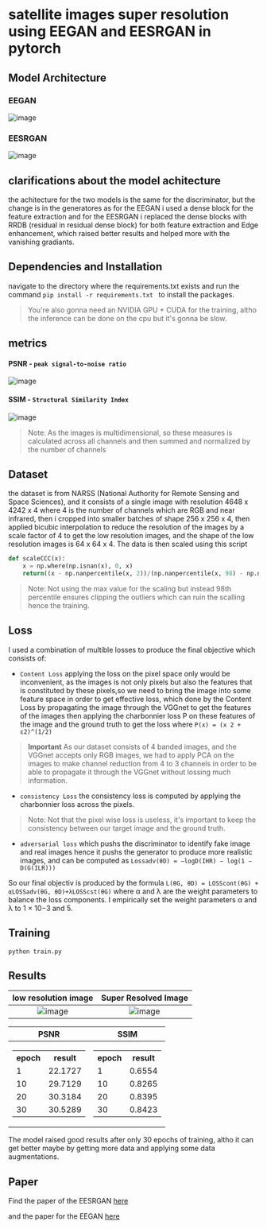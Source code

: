 # satellite images super resolution using EEGAN and EESRGAN in pytorch
## Model Architecture 
### EEGAN
![image](https://github.com/zayn309/satellite-images-super-resolution-using-EEGAN-in-pytorch-/assets/102887305/db6a2df7-dc16-4e39-b762-4825848a1bf7)
### EESRGAN
![image](https://github.com/zayn309/satellite-images-super-resolution-using-EEGAN-in-pytorch-/assets/102887305/2e348d63-5451-41d7-9724-c2369b316bce)

## clarifications about the model achitecture
the achitecture for the two models is the same for the discriminator, but the change is in the generatores as for the EEGAN i used a dense block for the feature extraction and for the EESRGAN i replaced the dense blocks with RRDB (residual in residual dense block) for both feature extraction and Edge enhancement, which raised better results and helped more with the vanishing gradiants.

## Dependencies and Installation
navigate to the directory where the requirements.txt exists and run the command ```pip install -r requirements.txt ``` to install the packages.
> You're also gonna need an NVIDIA GPU + CUDA for the training, altho the inference can be done on the cpu but it's gonna be slow.
## metrics
#### PSNR - ```peak signal-to-noise ratio```
![image](https://github.com/zayn309/satellite-images-super-resolution-using-EEGAN-in-pytorch-/assets/102887305/64b98e28-db35-4a04-9985-95952854b002)
#### SSIM - ```Structural Similarity Index``` 
![image](https://github.com/zayn309/satellite-images-super-resolution-using-EEGAN-in-pytorch-/assets/102887305/473ed806-754f-4724-8ea1-e4a99159c045)
> Note: As the images is multidimensional, so these measures is calculated across all channels and then summed and normalized by the number of channels

## Dataset
the dataset is from NARSS (National Authority for Remote Sensing and Space Sciences), and it consists of a single image with resolution 4648 x 4242 x 4 where 4 is the number of channels which are RGB and near infrared, then i cropped into smaller batches of shape 256 x 256 x 4, then applied bicubic interpolation to reduce the resolution of the images by a scale factor of 4 to get the low resolution images, and the shape of the low resolution images is 64 x 64 x 4. 
The data is then scaled using this script 
```python
def scaleCCC(x):
    x = np.where(np.isnan(x), 0, x)
    return((x - np.nanpercentile(x, 2))/(np.nanpercentile(x, 98) - np.nanpercentile(x,2)))
```
> Note: Not using the max value for the scaling but instead 98th percentile ensures clipping the outliers which can ruin the scalling hence the training.

## Loss
I used a combination of multible losses to produce the final objective which consists of:
* ``` Content Loss ```  applying the loss on the pixel space only would be inconvenient, as the images is not only pixels but also the features that is constituted by these pixels,so we need to bring the image into some feature space in order to get effective loss, which done by the Content Loss by propagating the image through the VGGnet to get the features of the images then applying the charbonnier loss P on these features of the image and the ground truth to get the loss where ``` P(x) = (x 2 + ε2)^(1/2) ```
> **Important**
> As our dataset consists of 4 banded images, and the VGGnet accepts only RGB images, we had to apply PCA on the images to make channel reduction from 4 to 3 channels in order to be able to propagate it through the VGGnet without lossing much information.
* ``` consistency Loss ```  the consistency loss is computed by applying the charbonnier loss across the pixels.
> Note: Not that the pixel wise loss is useless, it's important to keep the consistency between our target image and the ground truth.
* ``` adversarial loss ```  which pushs the discriminator to identify fake image and real images hence it pushs the generator to produce more realistic images, and can be computed as
``` Lossadv(θD) = −logD(IHR) − log(1 − D(G(ILR))) ```

So our final objectiv is produced by the formula ``` L(θG, θD) = LOSScont(θG) + αLOSSadv(θG, θD)+λLOSScst(θG) ```  where α and λ are the weight parameters to balance the loss
components. I empirically set the weight parameters α and λ to 1 × 10−3 and 5.

## Training
``` python train.py ```

## Results
low resolution image       |  Super Resolved Image
:-------------------------:|:-------------------------:
![image](https://github.com/zayn309/satellite-images-super-resolution-using-EEGAN-in-pytorch-/assets/102887305/8900b080-5a79-4bf0-8bda-c7f8bd7cf3e9)  |  ![image](https://github.com/zayn309/satellite-images-super-resolution-using-EEGAN-in-pytorch-/assets/102887305/0e4fcf54-6d0e-414e-9900-b0cf1b64e962)


|PSNR|SSIM|
|--|--|
|<table> <tr><th>epoch</th><th>result</th></tr><tr><td>1</td><td>22.1727</td><tr><td>10</td><td>29.7129</td><tr><td>20</td><td>30.3184</td><tr><td>30</td><td>30.5289</td></tr> </table>| <table> <tr><th>epoch</th><th>result</th></tr><tr><td>1</td><td>0.6554</td></tr><tr><td>10</td><td>0.8265</td></tr><tr><td>20</td><td>0.8395</td></tr><tr><td>30</td><td>0.8423</td></tr> </table>|

The model raised good results after only 30 epochs of training, altho it can get better maybe by getting more data and applying some data augmentations.

## Paper
Find the paper of the EESRGAN [here](https://arxiv.org/abs/2003.09085)

and the paper for the EEGAN  [here](https://www.researchgate.net/publication/332089421_Edge-Enhanced_GAN_for_Remote_Sensing_Image_Superresolution)
